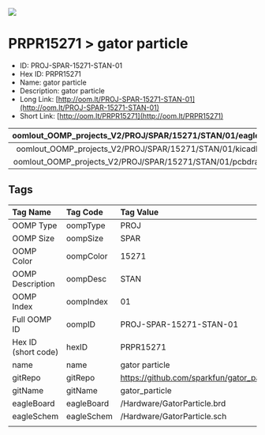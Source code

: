


  
![][im]
# PRPR15271 > gator particle

- ID: PROJ-SPAR-15271-STAN-01
- Hex ID: PRPR15271
- Name: gator particle
- Description: gator particle
- Long Link: [http://oom.lt/PROJ-SPAR-15271-STAN-01](http://oom.lt/PROJ-SPAR-15271-STAN-01)
- Short Link: [http://oom.lt/PRPR15271](http://oom.lt/PRPR15271)
  

|oomlout_OOMP_projects_V2/PROJ/SPAR/15271/STAN/01/eagleImage.png|oomlout_OOMP_projects_V2/PROJ/SPAR/15271/STAN/01/eagleSchemImage.png|oomlout_OOMP_projects_V2/PROJ/SPAR/15271/STAN/01/kicadPcb3dFront.png|oomlout_OOMP_projects_V2/PROJ/SPAR/15271/STAN/01/kicadPcb3dBack.png|
| :---: | :---: | :---: | :---: |
|oomlout_OOMP_projects_V2/PROJ/SPAR/15271/STAN/01/kicadPcb3d.png|oomlout_OOMP_projects_V2/PROJ/SPAR/15271/STAN/01/bomBack.png|oomlout_OOMP_projects_V2/PROJ/SPAR/15271/STAN/01/bomFront.png|oomlout_OOMP_projects_V2/PROJ/SPAR/15271/STAN/01/pcbdraw.svg|
|oomlout_OOMP_projects_V2/PROJ/SPAR/15271/STAN/01/pcbdrawBack.svg||||

## Tags
  

|Tag Name|Tag Code|Tag Value|
| :--- | :--- | :--- |
|OOMP Type|oompType|PROJ|
|OOMP Size|oompSize|SPAR|
|OOMP Color|oompColor|15271|
|OOMP Description|oompDesc|STAN|
|OOMP Index|oompIndex|01|
|Full OOMP ID|oompID|PROJ-SPAR-15271-STAN-01|
|Hex ID (short code)|hexID|PRPR15271|
|name|name|gator particle|
|gitRepo|gitRepo|https://github.com/sparkfun/gator_particle|
|gitName|gitName|gator_particle|
|eagleBoard|eagleBoard|/Hardware/GatorParticle.brd|
|eagleSchem|eagleSchem|/Hardware/GatorParticle.sch|
||||



[im]: PROJ/SPAR/15271/STAN/01/kicadPcb3d_450.png
